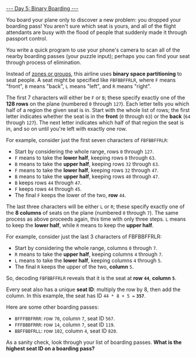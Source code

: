 [--- Day 5: Binary Boarding ---](https://adventofcode.com/2020/day/5)

You board your plane only to discover a new problem: you dropped your boarding pass! You aren't sure which seat is yours, and all of the flight attendants are busy with the flood of people that suddenly made it through passport control.

You write a quick program to use your phone's camera to scan all of the nearby boarding passes (your puzzle input); perhaps you can find your seat through process of elimination.

Instead of [zones or groups](https://www.youtube.com/watch?v=oAHbLRjF0vo), this airline uses **binary space partitioning** to seat people. A seat might be specified like `FBFBBFFRLR`, where `F` means "front", `B` means "back", `L` means "left", and `R` means "right".

The first 7 characters will either be `F` or `B`; these specify exactly one of the **128 rows** on the plane (numbered `0` through `127`). Each letter tells you which half of a region the given seat is in. Start with the whole list of rows; the first letter indicates whether the seat is in the **front** (`0` through `63`) or the **back** (`64` through `127`). The next letter indicates which half of that region the seat is in, and so on until you're left with exactly one row.

For example, consider just the first seven characters of `FBFBBFFRLR`:

  - Start by considering the whole range, rows `0` through `127`.
  - `F` means to take the **lower half**, keeping rows `0` through `63`.
  - `B` means to take the **upper half**, keeping rows `32` through `63`.
  - `F` means to take the **lower half**, keeping rows `32` through `47`.
  - `B` means to take the **upper half**, keeping rows `40` through `47`.
  - `B` keeps rows `44` through `47`.
  - `F` keeps rows `44` through `45`.
  - The final `F` keeps the lower of the two, **row** `44`.

The last three characters will be either `L` or `R`; these specify exactly one of the **8 columns** of seats on the plane (numbered `0` through `7`). The same process as above proceeds again, this time with only three steps. `L` means to keep the **lower half**, while `R` means to keep the **upper half**.

For example, consider just the last 3 characters of FBFBBFFRLR:

  - Start by considering the whole range, columns `0` through `7`.
  - `R` means to take the **upper half**, keeping columns `4` through `7`.
  - `L` means to take the **lower half**, keeping columns `4` through `5`.
  - The final `R` keeps the upper of the two, **column** `5`.

So, decoding `FBFBBFFRLR` reveals that it is the seat at **row** **`44`**, **column** **`5`**.

Every seat also has a unique **seat ID**: multiply the row by 8, then add the column. In this example, the seat has ID `44 * 8 + 5 =` **`357`**.

Here are some other boarding passes:

  - `BFFFBBFRRR`: row `70`, column `7`, seat ID `567`.
  - `FFFBBBFRRR`: row `14`, column `7`, seat ID `119`.
  - `BBFFBBFRLL`: row `102`, column `4`, seat ID `820`.

As a sanity check, look through your list of boarding passes. **What is the highest seat ID on a boarding pass?**